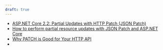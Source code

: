 ```yaml
---
draft: true
---
```


- [ASP.NET Core 2.2: Partial Updates with HTTP Patch (JSON Patch)](https://gavilan.blog/2019/04/05/asp-net-core-2-2-partial-updates-with-http-patch-json-patch/)
- [How to perform partial resource updates with JSON Patch and ASP.NET Core](https://benfoster.io/blog/aspnet-core-json-patch-partial-api-updates)
- [Why PATCH is Good for Your HTTP API](https://www.mnot.net/blog/2012/09/05/patch)
- 